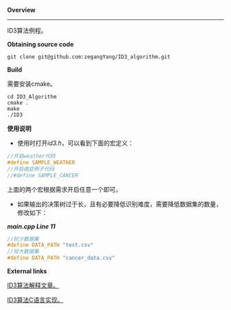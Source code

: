 **Overview**

------

ID3算法例程。

**Obtaining source code**

```shell
git clone git@github.com:zegangYang/ID3_algorithm.git
```

**Build**

需要安装cmake。

```shell
cd ID3_Algorithm
cmake .
make
./ID3
```

**使用说明**

- 使用时打开*id3.h*，可以看到下面的宏定义：


```c
//开启weather代码
#define SAMPLE_WEATHER
//开启癌症例子代码
//#define SAMPLE_CANCER
```

上面的两个宏根据需求开启任意一个即可。

- 如果输出的决策树过于长，且有必要降低识别难度，需要降低数据集的数量，修改如下：

***main.cpp Line 11***

```c
//较少数据集
#define DATA_PATH "test.csv"
//较大数据集
#define DATA_PATH "cancer_data.csv"
```

**External links**

[ID3算法解释文章。](https://www.cise.ufl.edu/~ddd/cap6635/Fall-97/Short-papers/2.htm)

[ID3算法C语言实现。](http://id3alg.altervista.org/)



